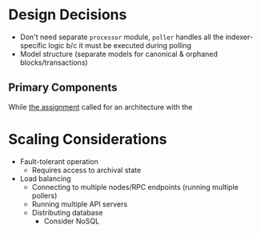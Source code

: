 # Design Decisions

- Don't need separate `processor` module, `poller` handles all the indexer-specific logic b/c it must be executed during polling
- Model structure (separate models for canonical & orphaned blocks/transactions)

## Primary Components
While [the assignment](https://docs.google.com/document/d/1kuw1lCASYK8MS_8S1bn8EyjBwU7kALXC1rtzYJW2QBM/edit) called for an architecture with the 

# Scaling Considerations

- Fault-tolerant operation
	- Requires access to archival state
- Load balancing
	- Connecting to multiple nodes/RPC endpoints (running multiple pollers)
	- Running multiple API servers
	- Distributing database
		- Consider NoSQL
